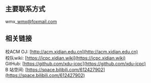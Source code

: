 ## 主要联系方式

wmx\_wmx@foxmail.com

## 相关链接

校ACM OJ: [http://acm.xidian.edu.cn](http://acm.xidian.edu.cn)  
校队wiki: [https://icpc.xidian.wiki](https://icpc.xidian.wiki)  
GitHub: [https://github.com/xdu-icpc](https://github.com/xdu-icpc)  
B 站空间: [https://space.bilibili.com/612427902](https://space.bilibili.com/612427902)